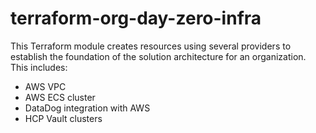 # terraform-org-day-zero-infra

This Terraform module creates resources using several providers to establish
the foundation of the solution architecture for an organization. This includes:

- AWS VPC
- AWS ECS cluster
- DataDog integration with AWS
- HCP Vault clusters
